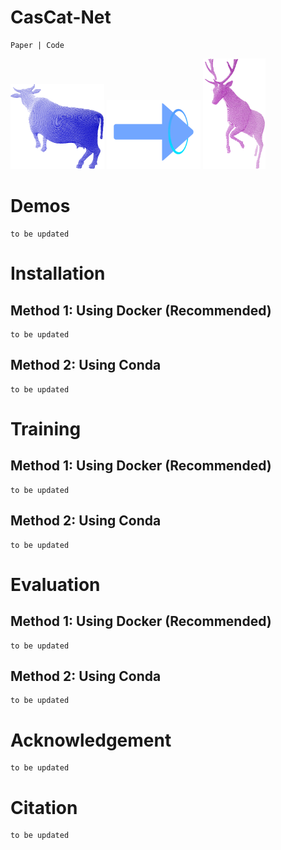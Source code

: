 # CasCat-Net
    Paper | Code 
<img src="./images/bull003.png" alt="Image Alt Text" width="150">
<img src="./images/arrow.gif" alt="Image Alt Text" width="150">
<img src="./images/dear001.png" alt="Image Alt Text" width="100">


# Demos
    to be updated

# Installation
## Method 1: Using Docker (Recommended)
    to be updated

## Method 2: Using Conda
    to be updated

# Training
## Method 1: Using Docker (Recommended)
    to be updated

## Method 2: Using Conda
    to be updated


# Evaluation
## Method 1: Using Docker (Recommended)
    to be updated

## Method 2: Using Conda
    to be updated


# Acknowledgement
    to be updated

# Citation
    to be updated